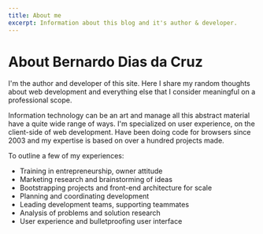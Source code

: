 ```yaml
---
title: About me
excerpt: Information about this blog and it's author & developer.
---
```


# About Bernardo Dias da Cruz

I'm the author and developer of this site. Here I share my random thoughts about web development and everything else that I consider meaningful on a professional scope.

Information technology can be an art and manage all this abstract material have a quite wide range of ways. I'm specialized on user experience, on the client-side of web development. Have been doing code for browsers since 2003 and my expertise is based on over a hundred projects made.

To outline a few of my experiences:

- Training in entrepreneurship, owner attitude
- Marketing research and brainstorming of ideas
- Bootstrapping projects and front-end architecture for scale
- Planning and coordinating development
- Leading development teams, supporting teammates
- Analysis of problems and solution research
- User experience and bulletproofing user interface
